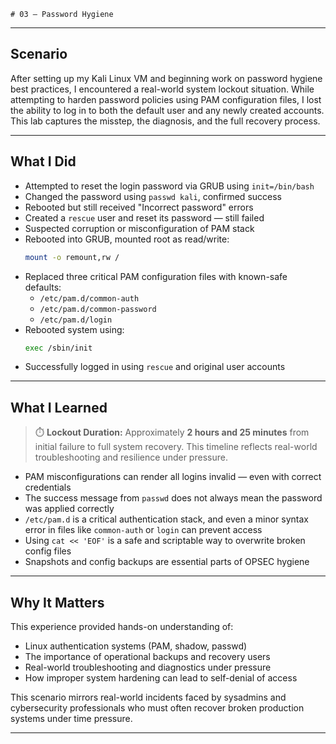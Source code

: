     # 03 — Password Hygiene

---

## Scenario

After setting up my Kali Linux VM and beginning work on password hygiene best practices, I encountered a real-world system lockout situation. While attempting to harden password policies using PAM configuration files, I lost the ability to log in to both the default user and any newly created accounts. This lab captures the misstep, the diagnosis, and the full recovery process.

---

## What I Did

- Attempted to reset the login password via GRUB using `init=/bin/bash`
- Changed the password using `passwd kali`, confirmed success
- Rebooted but still received "Incorrect password" errors
- Created a `rescue` user and reset its password — still failed
- Suspected corruption or misconfiguration of PAM stack
- Rebooted into GRUB, mounted root as read/write:
  ```bash
  mount -o remount,rw /
  ```
- Replaced three critical PAM configuration files with known-safe defaults:
  - `/etc/pam.d/common-auth`
  - `/etc/pam.d/common-password`
  - `/etc/pam.d/login`
- Rebooted system using:
  ```bash
  exec /sbin/init
  ```
- Successfully logged in using `rescue` and original user accounts

---

## What I Learned

> ⏱️ **Lockout Duration:** Approximately **2 hours and 25 minutes** from initial failure to full system recovery. This timeline reflects real-world troubleshooting and resilience under pressure.

- PAM misconfigurations can render all logins invalid — even with correct credentials
- The success message from `passwd` does not always mean the password was applied correctly
- `/etc/pam.d` is a critical authentication stack, and even a minor syntax error in files like `common-auth` or `login` can prevent access
- Using `cat << 'EOF'` is a safe and scriptable way to overwrite broken config files
- Snapshots and config backups are essential parts of OPSEC hygiene

---

## Why It Matters

This experience provided hands-on understanding of:
- Linux authentication systems (PAM, shadow, passwd)
- The importance of operational backups and recovery users
- Real-world troubleshooting and diagnostics under pressure
- How improper system hardening can lead to self-denial of access

This scenario mirrors real-world incidents faced by sysadmins and cybersecurity professionals who must often recover broken production systems under time pressure.

---
    


